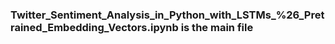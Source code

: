 ### Twitter_Sentiment_Analysis_in_Python_with_LSTMs_%26_Pretrained_Embedding_Vectors.ipynb is the main file 
